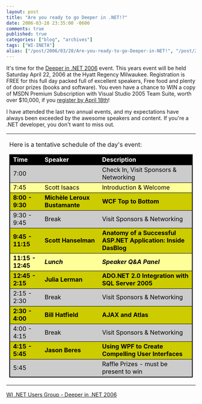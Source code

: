 ```yaml
---
layout: post
title: "Are you ready to go Deeper in .NET!?"
date: 2006-03-28 23:35:00 -0600
comments: true
published: true
categories: ["blog", "archives"]
tags: ["WI-INETA"]
alias: ["/post/2006/03/28/Are-you-ready-to-go-Deeper-in-NET!", "/post/2006/03/28/are-you-ready-to-go-deeper-in-net!"]
---
```

<!-- more -->
<p>It's time for the <a href="http://www.wi-ineta.org/didn/06">Deeper in .NET 2006</a> event. This years event will be held Saturday April 22, 2006 at the Hyatt Regency Milwaukee. Registration is FREE for this full day packed full of excellent speakers, Free food and plenty of door prizes (books and software). You even have a chance to WIN a copy of MSDN Premium Subscription with Visual Studio 2005 Team Suite, worth over $10,000, if you <a href="http://www.wi-ineta.org/didn/06">register by April 18th</a>!</p>
<p>I have attended the last two annual events, and my expectations have always been exceeded by the awesome speakers and content. If you're a .NET developer, you don't want to miss out.</p>
<table style="width: 100%;" border="0" cellspacing="0" cellpadding="0">
<tbody>
<tr valign="top">
<td id="_ctl3_HtmlHolder" class="Normal">
<p><a title="agenda" name="agenda"></a>Here is a tentative schedule of the day's event:</p>
<table class="normal" style="width: 100%; border: 1px solid black;" border="0" cellspacing="1" cellpadding="1">
<tbody>
<tr style="font-weight: bold; color: white; background-color: black; border: black 1px solid">
<td>Time</td>
<td>Speaker</td>
<td>Description</td>
</tr>
<tr style="color: black; background-color: #cccccc; border: black 1px solid">
<td>7:00</td>
<td>&nbsp;</td>
<td>Check In, Visit Sponsors &amp; Networking</td>
</tr>
<tr style="color: black; background-color: #ffff99; border: black 1px solid">
<td>7:45</td>
<td>Scott Isaacs</td>
<td>Introduction &amp; Welcome</td>
</tr>
<tr style="font-weight: bold; color: black; background-color: #cccc00; border: black 1px solid">
<td>8:00 - 9:30</td>
<td>Mich&egrave;le Leroux Bustamante</td>
<td>WCF Top to Bottom</td>
</tr>
<tr style="color: black; background-color: #cccccc; border: black 1px solid">
<td>9:30 - 9:45</td>
<td>Break</td>
<td>Visit Sponsors &amp; Networking</td>
</tr>
<tr style="font-weight: bold; color: black; background-color: #cccc00; border: black 1px solid">
<td>9:45 - 11:15</td>
<td>Scott Hanselman</td>
<td>Anatomy of a Successful ASP.NET Application: Inside DasBlog</td>
</tr>
<tr style="font-weight: bold; color: black; background-color: #ffff99; border: black 1px solid">
<td>11:15 - 12:45</td>
<td><em>Lunch</em></td>
<td><em>Speaker Q&amp;A Panel</em></td>
</tr>
<tr style="font-weight: bold; color: black; background-color: #cccc00; border: black 1px solid">
<td>12:45 - 2:15</td>
<td>Julia Lerman</td>
<td>ADO.NET 2.0 Integration with SQL Server 2005</td>
</tr>
<tr style="color: black; background-color: #cccccc; border: black 1px solid">
<td>2:15 - 2:30</td>
<td>Break</td>
<td>Visit Sponsors &amp; Networking</td>
</tr>
<tr style="font-weight: bold; color: black; background-color: #cccc00; border: black 1px solid">
<td>2:30 - 4:00</td>
<td>Bill Hatfield</td>
<td>AJAX and Atlas</td>
</tr>
<tr style="color: black; background-color: #cccccc; border: black 1px solid">
<td>4:00 - 4:15</td>
<td>Break</td>
<td>Visit Sponsors &amp; Networking</td>
</tr>
<tr style="font-weight: bold; color: black; background-color: #cccc00; border: black 1px solid">
<td>4:15 - 5:45</td>
<td>Jason Beres</td>
<td>Using WPF to Create Compelling User Interfaces</td>
</tr>
<tr style="color: black; background-color: #cccccc; border: black 1px solid">
<td>5:45</td>
<td>&nbsp;</td>
<td>Raffle Prizes - must be present to win</td>
</tr>
</tbody>
</table>
</td>
</tr>
</tbody>
</table>
<p><a href="http://www.wi-ineta.org/didn/06">WI .NET Users Group - Deeper in .NET 2006</a></p>
